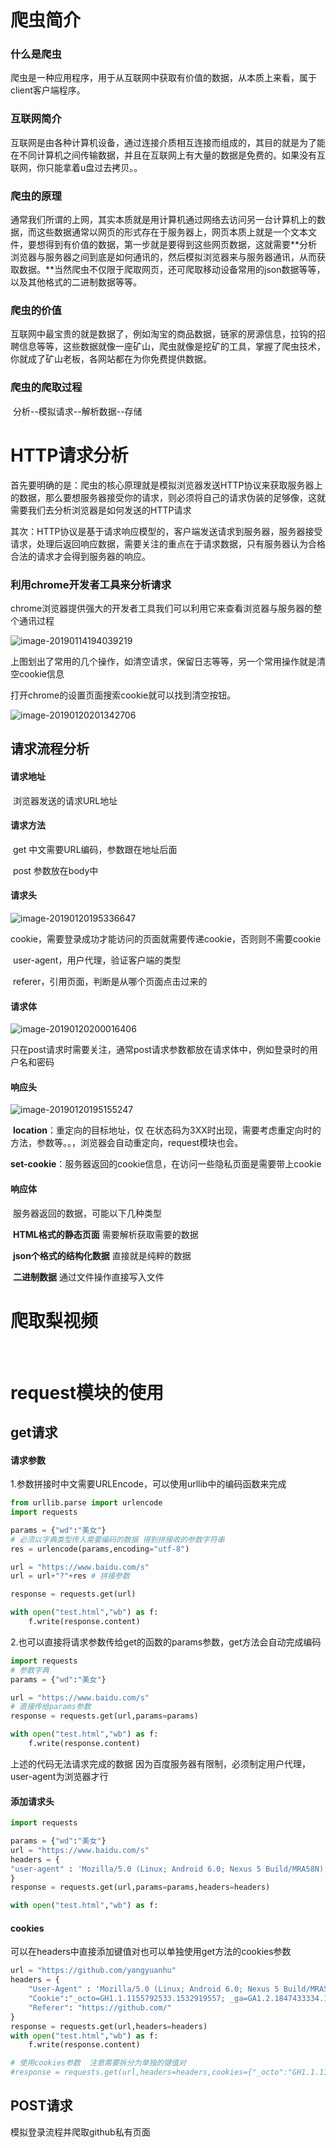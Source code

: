 # 爬虫简介

### 什么是爬虫

​	爬虫是一种应用程序，用于从互联网中获取有价值的数据，从本质上来看，属于client客户端程序。

### 互联网简介

​	互联网是由各种计算机设备，通过连接介质相互连接而组成的，其目的就是为了能在不同计算机之间传输数据，并且在互联网上有大量的数据是免费的。如果没有互联网，你只能拿着u盘过去拷贝。。

### 爬虫的原理

​	通常我们所谓的上网，其实本质就是用计算机通过网络去访问另一台计算机上的数据，而这些数据通常以网页的形式存在于服务器上，网页本质上就是一个文本文件，要想得到有价值的数据，第一步就是要得到这些网页数据，这就需要**分析浏览器与服务器之间到底是如何通讯的，然后模拟浏览器来与服务器通讯，从而获取数据。**当然爬虫不仅限于爬取网页，还可爬取移动设备常用的json数据等等，以及其他格式的二进制数据等等。

### 爬虫的价值

​	互联网中最宝贵的就是数据了，例如淘宝的商品数据，链家的房源信息，拉钩的招聘信息等等，这些数据就像一座矿山，爬虫就像是挖矿的工具，掌握了爬虫技术，你就成了矿山老板，各网站都在为你免费提供数据。

### 爬虫的爬取过程

​	分析--模拟请求--解析数据--存储

# HTTP请求分析

首先要明确的是：爬虫的核心原理就是模拟浏览器发送HTTP协议来获取服务器上的数据，那么要想服务器接受你的请求，则必须将自己的请求伪装的足够像，这就需要我们去分析浏览器是如何发送的HTTP请求

其次：HTTP协议是基于请求响应模型的，客户端发送请求到服务器，服务器接受请求，处理后返回响应数据，需要关注的重点在于请求数据，只有服务器认为合格合法的请求才会得到服务器的响应。

### 利用chrome开发者工具来分析请求

chrome浏览器提供强大的开发者工具我们可以利用它来查看浏览器与服务器的整个通讯过程

![image-20190114194039219](https://ws1.sinaimg.cn/large/006tNc79ly1fz6ckp34m4j313u0o9n3z.jpg)

上图划出了常用的几个操作，如清空请求，保留日志等等，另一个常用操作就是清空cookie信息

打开chrome的设置页面搜索cookie就可以找到清空按钮。

![image-20190120201342706](https://ws3.sinaimg.cn/large/006tNc79gy1fzdb8vix2cj30dw0df0tw.jpg)

## 请求流程分析

#### 请求地址

​	浏览器发送的请求URL地址

#### 请求方法

​	get  中文需要URL编码，参数跟在地址后面

​	post 参数放在body中

#### 请求头

![image-20190120195336647](https://ws4.sinaimg.cn/large/006tNc79gy1fzdanz4zvvj30l508swgv.jpg)

​	cookie，需要登录成功才能访问的页面就需要传递cookie，否则则不需要cookie

​	user-agent，用户代理，验证客户端的类型

​	referer，引用页面，判断是从哪个页面点击过来的

#### 请求体

![image-20190120200016406](https://ws3.sinaimg.cn/large/006tNc79gy1fzdauwhqu1j30ct04gq3i.jpg)

​	只在post请求时需要关注，通常post请求参数都放在请求体中，例如登录时的用户名和密码

#### 响应头

![image-20190120195155247](https://ws1.sinaimg.cn/large/006tNc79gy1fzdam9rejqj30jw05cdgx.jpg)

​	**location**：重定向的目标地址，仅 在状态码为3XX时出现，需要考虑重定向时的方法，参数等。。，浏览器会自动重定向，request模块也会。

​	**set-cookie**：服务器返回的cookie信息，在访问一些隐私页面是需要带上cookie

#### 响应体

​	服务器返回的数据，可能以下几种类型

​	**HTML格式的静态页面**		需要解析获取需要的数据

​	**json个格式的结构化数据**	直接就是纯粹的数据

​	 **二进制数据**				通过文件操作直接写入文件



# 爬取梨视频

​	

# request模块的使用

## get请求

#### 请求参数

1.参数拼接时中文需要URLEncode，可以使用urllib中的编码函数来完成

```python
from urllib.parse import urlencode
import requests

params = {"wd":"美女"}
# 必须以字典类型传入需要编码的数据 得到拼接收的参数字符串
res = urlencode(params,encoding="utf-8")

url = "https://www.baidu.com/s"
url = url+"?"+res # 拼接参数

response = requests.get(url)

with open("test.html","wb") as f:
    f.write(response.content)
```

2.也可以直接将请求参数传给get的函数的params参数，get方法会自动完成编码

```python
import requests
# 参数字典
params = {"wd":"美女"}

url = "https://www.baidu.com/s"
# 直接传给params参数
response = requests.get(url,params=params)

with open("test.html","wb") as f:
    f.write(response.content)
```

上述的代码无法请求完成的数据 因为百度服务器有限制，必须制定用户代理，user-agent为浏览器才行

#### 添加请求头

```python
import requests

params = {"wd":"美女"}
url = "https://www.baidu.com/s"
headers = {
"user-agent" : 'Mozilla/5.0 (Linux; Android 6.0; Nexus 5 Build/MRA58N) AppleWebKit/537.36 (KHTML, like Gecko) Chrome/71.0.3578.98 Mobile Safari/537.36'
}
response = requests.get(url,params=params,headers=headers)

with open("test.html","wb") as f:
```

#### cookies

可以在headers中直接添加键值对也可以单独使用get方法的cookies参数

```python
url = "https://github.com/yangyuanhu"
headers = {
    "User-Agent" : 'Mozilla/5.0 (Linux; Android 6.0; Nexus 5 Build/MRA58N) AppleWebKit/537.36 (KHTML, like Gecko) Chrome/71.0.3578.98 Mobile Safari/537.36',
    "Cookie":"_octo=GH1.1.1155792533.1532919557; _ga=GA1.2.1847433334.1534242542; has_recent_activity=1; user_session=Z5AQmC_Wv4wvM-_Nc3Bj0PQn6nITSonDcPkw4GZ1g0jFIqbe; __Host-user_session_same_site=Z5AQmC_Wv4wvM-_Nc3Bj0PQn6nITSonDcPkw4GZ1g0jFIqbe; logged_in=yes; dotcom_user=yangyuanhu; tz=Asia%2FShanghai; _gat=1; _gh_sess=eERwWHk1NVBjOEhIRmxzckcrcWlpVCtUM2hWL0prNlIyNXdTdC9ab0FSZWR5MEZlYW5OVGNoTEdJQUN0K0xkNXVmTEVpK2RRU1VZTUF6NkJHM1JMejNtaVhReXg2M3Vsb0JvcG8vNDNENjNBcXVvcFE4Tmp4SFhpQ3Z3S2ZZZEIwTGNkVW5BR01qVHlCNEFqTnZFcllhN3NwT1VJblZYWElLOGowN3ZaZVpZTFVHQlFtZkh3K1hnclBWalB1Mk1XLS1wNjFjMlBxUHljU2paK2RXU3M5eDB3PT0%3D--8cdf657174d2acac7cc0459da667accc8a2d0f5e",
    "Referer": "https://github.com/"
}
response = requests.get(url,headers=headers)
with open("test.html","wb") as f:
    f.write(response.content)

# 使用cookies参数  注意需要拆分为单独的键值对
#response = requests.get(url,headers=headers,cookies={"_octo":"GH1.1.1155792533.1532919557"})
```

## POST请求

模拟登录流程并爬取github私有页面



